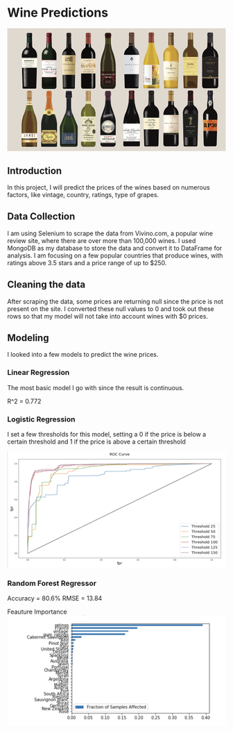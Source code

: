 # Wine Predictions

![](images/wine.jpg)

## Introduction

In this project, I will predict the prices of the wines based on numerous factors, like vintage, country, ratings, type of grapes.

## Data Collection
I am using Selenium to scrape the data from Vivino.com, a popular wine review site, where there are over more than 100,000 wines. I used MongoDB as my database to store the data and convert it to DataFrame for analysis. I am focusing on a few popular countries that produce wines, with ratings above 3.5 stars and a price range of up to $250.

## Cleaning the data
After scraping the data, some prices are returning null since the price is not present on the site. I converted these null values to 0 and took out these rows so that my model will not take into account wines with $0 prices. 

## Modeling

I looked into a few models to predict the wine prices.

### Linear Regression
The most basic model I go with since the result is continuous.

R^2 = 0.772

### Logistic Regression

I set a few thresholds for this model, setting a 0 if the price is below a certain threshold and 1 if the price is above a certain threshold

![](images/roc_curve.png)

### Random Forest Regressor
Accuracy = 80.6%
RMSE = 13.84

Feauture Importance
 ![](images/feature_importance_rf.png)